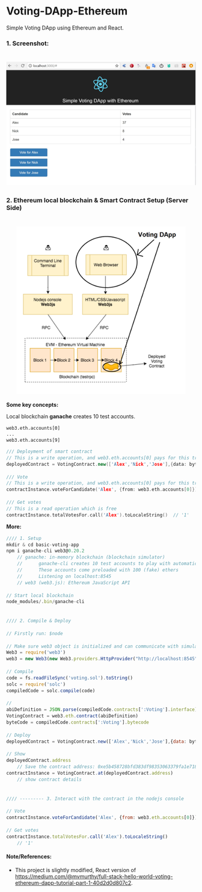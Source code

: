 # Voting-DApp-Ethereum

Simple Voting DApp using Ethereum and React.

### 1. Screenshot:  

<h1>
  <img src="./src/screenshot.jpg" width="700">  
</h1>

### 2. Ethereum local blockchain & Smart Contract Setup (Server Side)

<h1 align="center">
  <img align="center" src="./src/app-diagram.png" width="450">  
</h1>

**Some key concepts:**

Local blockchain **ganache** creates 10 test accounts. 

``` 
web3.eth.accounts[0]
...
web3.eth.accounts[9]
```

``` C++
/// Deployment of smart contract
// This is a write operation, and web3.eth.accounts[0] pays for this transaction  
deployedContract = VotingContract.new(['Alex','Nick','Jose'],{data: byteCode, from: web3.eth.accounts[0], gas: 4700000})  

/// Vote  
// This is a write operation, and web3.eth.accounts[0] pays for this transaction  
contractInstance.voteForCandidate('Alex', {from: web3.eth.accounts[0]})  

/// Get votes  
// This is a read operation which is free  
contractInstance.totalVotesFor.call('Alex').toLocaleString()  // '1'  
```

**More:** 

``` javascript
//// 1. Setup
mkdir & cd basic-voting-app  
npm i ganache-cli web3@0.20.2  
    // ganache: in-memory blockchain (blockchain simulator)  
    //      ganache-cli creates 10 test accounts to play with automatically. 
    //      These accounts come preloaded with 100 (fake) ethers
    //      Listening on localhost:8545
    // web3 (web3.js): Ethereum JavaScript API

// Start local blockchain
node_modules/.bin/ganache-cli 


//// 2. Compile & Deploy

// Firstly run: $node

// Make sure web3 object is initialized and can communicate with simulated blockchain (ganache)
Web3 = require('web3')
web3 = new Web3(new Web3.providers.HttpProvider("http://localhost:8545"))

// Compile
code = fs.readFileSync('voting.sol').toString()
solc = require('solc')
compiledCode = solc.compile(code)

// 
abiDefinition = JSON.parse(compiledCode.contracts[':Voting'].interface)
VotingContract = web3.eth.contract(abiDefinition)
byteCode = compiledCode.contracts[':Voting'].bytecode

// Deploy
deployedContract = VotingContract.new(['Alex','Nick','Jose'],{data: byteCode, from: web3.eth.accounts[0], gas: 4700000})

// Show
deployedContract.address    
    // Save the contract address: 0xe5b458728bfd383df98353063379fa1e71855f64
contractInstance = VotingContract.at(deployedContract.address)  
    // show contract details


//// --------- 3. Interact with the contract in the nodejs console

// Vote
contractInstance.voteForCandidate('Alex', {from: web3.eth.accounts[0]})

// Get votes
contractInstance.totalVotesFor.call('Alex').toLocaleString()
    // '1'

```


#### Note/References:  
- This project is slightly modified, React version of https://medium.com/@mvmurthy/full-stack-hello-world-voting-ethereum-dapp-tutorial-part-1-40d2d0d807c2.
